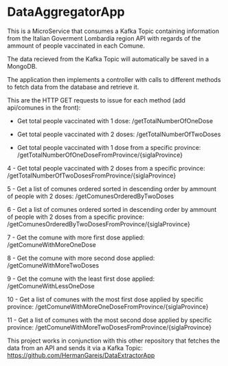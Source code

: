 # DataAggregatorApp

This is a MicroService that consumes a Kafka Topic containing information from the Italian Goverment Lombardia region API with regards of the ammount of people vaccinated in each Comune.

The data recieved from the Kafka Topic will automatically be saved in a MongoDB.

The application then implements a controller with calls to different methods to fetch data from the database and retrieve it.

This are the HTTP GET requests to issue for each method (add api/comunes in the front):

* Get total people vaccinated with 1 dose: /getTotalNumberOfOneDose

* Get total people vaccinated with 2 doses: /getTotalNumberOfTwoDoses

* Get total people vaccinated with 1 dose from a specific province: /getTotalNumberOfOneDoseFromProvince/{siglaProvince}

4 - Get total people vaccinated with 2 doses from a specific province: /getTotalNumberOfTwoDosesFromProvince/{siglaProvince}

5 - Get a list of comunes ordered sorted in descending order by ammount of people with 2 doses: /getComunesOrderedByTwoDoses

6 - Get a list of comunes ordered sorted in descending order by ammount of people with 2 doses from a specific province: /getComunesOrderedByTwoDosesFromProvince/{siglaProvince}

7 - Get the comune with more first dose applied: /getComuneWithMoreOneDose

8 - Get the comune with more second dose applied: /getComuneWithMoreTwoDoses

9 - Get the comune with the least first dose applied: /getComuneWithLessOneDose

10 - Get a list of comunes with the most first dose applied by specific province: /getComuneWithMoreOneDoseFromProvince/{siglaProvince}

11 - Get a list of comunes with the most second dose applied by specific province: /getComuneWithMoreTwoDosesFromProvince/{siglaProvince}


This project works in conjunction with this other repository that fetches the data from an API and sends it via a Kafka Topic: https://github.com/HermanGareis/DataExtractorApp
